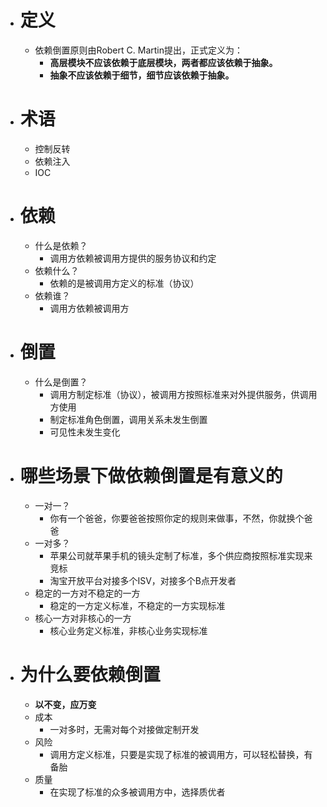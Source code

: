 - # 定义
	- 依赖倒置原则由Robert C. Martin提出，正式定义为：
		- **高层模块不应该依赖于底层模块，两者都应该依赖于抽象。**
		- **抽象不应该依赖于细节，细节应该依赖于抽象。**
- # 术语
	- 控制反转
	- 依赖注入
	- IOC
- # 依赖
	- 什么是依赖？
		- 调用方依赖被调用方提供的服务协议和约定
	- 依赖什么？
		- 依赖的是被调用方定义的标准（协议）
	- 依赖谁？
		- 调用方依赖被调用方
- # 倒置
	- 什么是倒置？
		- 调用方制定标准（协议），被调用方按照标准来对外提供服务，供调用方使用
		- 制定标准角色倒置，调用关系未发生倒置
		- 可见性未发生变化
- # 哪些场景下做依赖倒置是有意义的
	- 一对一？
		- 你有一个爸爸，你要爸爸按照你定的规则来做事，不然，你就换个爸爸
	- 一对多？
		- 苹果公司就苹果手机的镜头定制了标准，多个供应商按照标准实现来竞标
		- 淘宝开放平台对接多个ISV，对接多个B点开发者
	- 稳定的一方对不稳定的一方
		- 稳定的一方定义标准，不稳定的一方实现标准
	- 核心一方对非核心的一方
		- 核心业务定义标准，非核心业务实现标准
- # 为什么要依赖倒置
	- **以不变，应万变**
	- 成本
		- 一对多时，无需对每个对接做定制开发
	- 风险
		- 调用方定义标准，只要是实现了标准的被调用方，可以轻松替换，有备胎
	- 质量
		- 在实现了标准的众多被调用方中，选择质优者